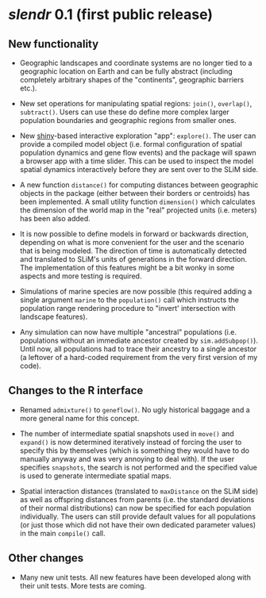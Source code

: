 # _slendr_ 0.1 (first public release)

## New functionality

- Geographic landscapes and coordinate systems are no longer tied to a geographic location on Earth and can be fully abstract (including completely arbitrary shapes of the "continents", geographic barriers etc.).

- New set operations for manipulating spatial regions: `join()`, `overlap()`, `subtract()`. Users can use these do define more complex larger population boundaries and geographic regions from smaller ones.

- New [shiny](http://shiny.rstudio.com)-based interactive exploration "app": `explore()`. The user can provide a compiled model object (i.e. formal configuration of spatial population dynamics and gene flow events) and the package will spawn a browser app with a time slider. This can be used to inspect the model spatial dynamics interactively before they are sent over to the SLiM side.

- A new function `distance()` for computing distances between geographic objects in the package (either between their borders or centroids) has been implemented. A small utility function `dimension()` which calculates the dimension of the world map in the "real" projected units (i.e. meters) has been also added.

- It is now possible to define models in forward or backwards direction, depending on what is more convenient for the user and the scenario that is being modeled. The direction of time is automatically detected and translated to SLiM's units of generations in the forward direction. The implementation of this features might be a bit wonky in some aspects and more testing is required.

- Simulations of marine species are now possible (this required adding a single argument `marine` to the `population()` call which instructs the population range rendering procedure to "invert' intersection with landscape features).

- Any simulation can now have multiple "ancestral" populations (i.e. populations without an immediate ancestor created by `sim.addSubpop()`). Until now, all populations had to trace their ancestry to a single ancestor (a leftover of a hard-coded requirement from the very first version of my code).

## Changes to the R interface

- Renamed `admixture()` to `geneflow()`. No ugly historical baggage and a more general name for this concept.

- The number of intermediate spatial snapshots used in `move()` and `expand()` is now determined iteratively instead of forcing the user to specify this by themselves (which is something they would have to do manually anyway and was very annoying to deal with). If the user specifies `snapshots`, the search is not performed and the specified value is used to generate intermediate spatial maps.

- Spatial interaction distances (translated to `maxDistance` on the SLiM side) as well as offspring distances from parents (i.e. the standard deviations of their normal distributions) can now be specified for each population individually. The users can still provide default values for all populations (or just those which did not have their own dedicated parameter values) in the main `compile()` call.

## Other changes

- Many new unit tests. All new features have been developed along with their unit tests. More tests are coming.
